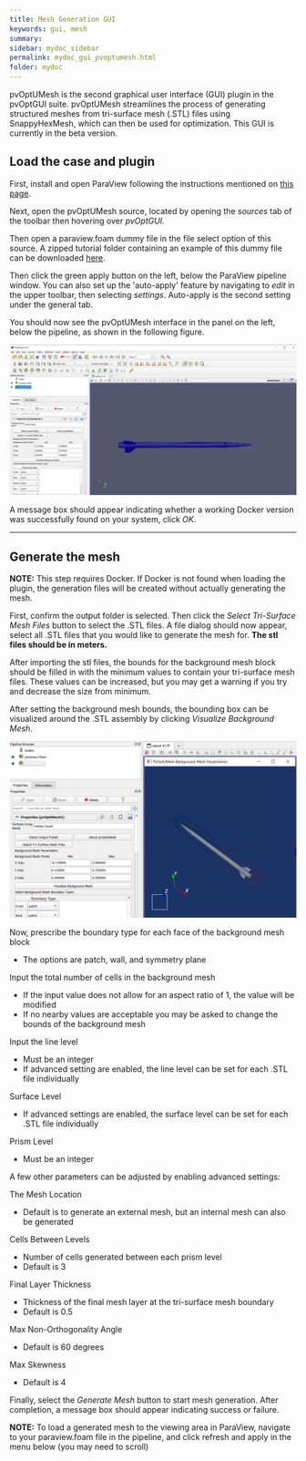 ```yaml
---
title: Mesh Generation GUI
keywords: gui, mesh
summary: 
sidebar: mydoc_sidebar
permalink: mydoc_gui_pvoptumesh.html
folder: mydoc
---
```


pvOptUMesh is the second graphical user interface (GUI) plugin in the pvOptGUI suite. pvOptUMesh streamlines the process of generating structured meshes from tri-surface mesh (.STL) files using SnappyHexMesh, which can then be used for optimization. This GUI is currently in the beta version.

## Load the case and plugin

First, install and open ParaView following the instructions mentioned on [this page](mydoc_gui_overview.html).

Next, open the pvOptUMesh source, located by opening the *sources* tab of the toolbar then hovering over *pvOptGUI*.

Then open a paraview.foam dummy file in the file select option of this source. A zipped tutorial folder containing an example of this dummy file can be downloaded [here](https://github.com/DAFoam/pvOptGUI_tutorials/archive/refs/heads/main.zip).

Then click the green apply button on the left, below the ParaView pipeline window. You can also set up the 'auto-apply' feature by navigating to *edit* in the upper toolbar, then selecting *settings*. Auto-apply is the second setting under the general tab.


You should now see the pvOptUMesh interface in the panel on the left, below the pipeline, as shown in the following figure.

![pvOptUMesh](/images/tutorials/GUI_pvOptUMesh_full.PNG)

A message box should appear indicating whether a working Docker version was successfully found on your system, click *OK*.

---

## Generate the mesh

**NOTE:** This step requires Docker. If Docker is not found when loading the plugin, the generation files will be created without actually generating the mesh.

First, confirm the output folder is selected. Then click the *Select Tri-Surface Mesh Files* button to select the .STL files. A file dialog should now appear, select all .STL files that you would like to generate the mesh for. **The stl files should be in meters.**


After importing the stl files, the bounds for the background mesh block should be filled in with the minimum values to contain your tri-surface mesh files.
These values can be increased, but you may get a warning if you try and decrease the size from minimum.

After setting the background mesh bounds, the bounding box can be visualized around the .STL assembly by clicking *Visualize Background Mesh*.

![pvOptUMesh_backgroundVisualization](/images/tutorials/GUI_pvOptUMesh_backgroundVisualization.PNG)


Now, prescribe the boundary type for each face of the background mesh block
- The options are patch, wall, and symmetry plane


Input the total number of cells in the background mesh
- If the input value does not allow for an aspect ratio of 1, the value will be modified
- If no nearby values are acceptable you may be asked to change the bounds of the background mesh


Input the line level
- Must be an integer
- If advanced setting are enabled, the line level can be set for each .STL file individually


Surface Level
- If advanced settings are enabled, the surface level can be set for each .STL file individually


Prism Level
- Must be an integer


A few other parameters can be adjusted by enabling advanced settings:


The Mesh Location
- Default is to generate an external mesh, but an internal mesh can also be generated


Cells Between Levels
- Number of cells generated between each prism level
- Default is 3


Final Layer Thickness
- Thickness of the final mesh layer at the tri-surface mesh boundary
- Default is 0.5


Max Non-Orthogonality Angle
- Default is 60 degrees


Max Skewness
- Default is 4


Finally, select the *Generate Mesh* button to start mesh generation. After completion, a message box should appear indicating success or failure.

**NOTE:** To load a generated mesh to the viewing area in ParaView, navigate to your paraview.foam file in the pipeline, and click refresh and apply in the menu below (you may need to scroll)


